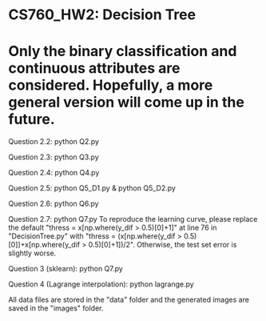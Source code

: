 # CS760_HW2: Decision Tree 
# Only the binary classification and continuous attributes are considered. Hopefully, a more general version will come up in the future. 

Question 2.2: python Q2.py 

Question 2.3: python Q3.py

Question 2.4: python Q4.py

Question 2.5: python Q5_D1.py & python Q5_D2.py

Question 2.6: python Q6.py

Question 2.7: python Q7.py 
To reproduce the learning curve, please replace the default "thress = x[np.where(y_dif > 0.5)[0]+1]" at line 76 in "DecisionTree.py" with "thress = (x[np.where(y_dif > 0.5)[0]]+x[np.where(y_dif > 0.5)[0]+1])/2". Otherwise, the test set error is slightly worse.

Question 3 (sklearn): python Q7.py 

Question 4 (Lagrange interpolation): python lagrange.py 

All data files are stored in the "data" folder and the generated images are saved in the "images" folder. 
